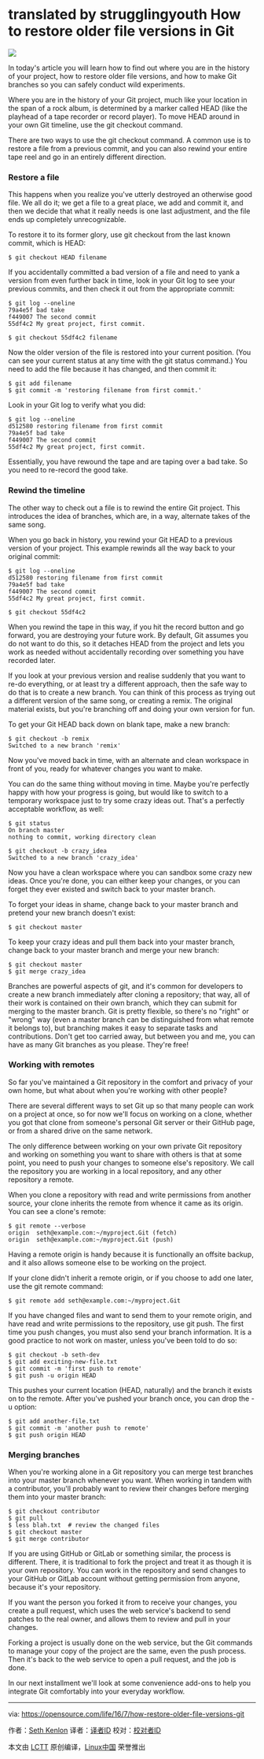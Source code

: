 translated by strugglingyouth
How to restore older file versions in Git
=============================================

![](https://opensource.com/sites/default/files/styles/image-full-size/public/images/life/file_system.jpg?itok=s2b60oIB)

In today's article you will learn how to find out where you are in the history of your project, how to restore older file versions, and how to make Git branches so you can safely conduct wild experiments.

Where you are in the history of your Git project, much like your location in the span of a rock album, is determined by a marker called HEAD (like the playhead of a tape recorder or record player). To move HEAD around in your own Git timeline, use the git checkout command.

There are two ways to use the git checkout command. A common use is to restore a file from a previous commit, and you can also rewind your entire tape reel and go in an entirely different direction.

### Restore a file

This happens when you realize you've utterly destroyed an otherwise good file. We all do it; we get a file to a great place, we add and commit it, and then we decide that what it really needs is one last adjustment, and the file ends up completely unrecognizable.

To restore it to its former glory, use git checkout from the last known commit, which is HEAD:

```
$ git checkout HEAD filename
```

If you accidentally committed a bad version of a file and need to yank a version from even further back in time, look in your Git log to see your previous commits, and then check it out from the appropriate commit:

```
$ git log --oneline
79a4e5f bad take
f449007 The second commit
55df4c2 My great project, first commit.

$ git checkout 55df4c2 filename

```

Now the older version of the file is restored into your current position. (You can see your current status at any time with the git status command.) You need to add the file because it has changed, and then commit it:

```
$ git add filename
$ git commit -m 'restoring filename from first commit.'
```

Look in your Git log to verify what you did:

```
$ git log --oneline
d512580 restoring filename from first commit
79a4e5f bad take
f449007 The second commit
55df4c2 My great project, first commit.
```

Essentially, you have rewound the tape and are taping over a bad take. So you need to re-record the good take.

### Rewind the timeline

The other way to check out a file is to rewind the entire Git project. This introduces the idea of branches, which are, in a way, alternate takes of the same song.

When you go back in history, you rewind your Git HEAD to a previous version of your project. This example rewinds all the way back to your original commit:

```
$ git log --oneline
d512580 restoring filename from first commit
79a4e5f bad take
f449007 The second commit
55df4c2 My great project, first commit.

$ git checkout 55df4c2
```

When you rewind the tape in this way, if you hit the record button and go forward, you are destroying your future work. By default, Git assumes you do not want to do this, so it detaches HEAD from the project and lets you work as needed without accidentally recording over something you have recorded later.

If you look at your previous version and realise suddenly that you want to re-do everything, or at least try a different approach, then the safe way to do that is to create a new branch. You can think of this process as trying out a different version of the same song, or creating a remix. The original material exists, but you're branching off and doing your own version for fun.

To get your Git HEAD back down on blank tape, make a new branch:

```
$ git checkout -b remix
Switched to a new branch 'remix'
```

Now you've moved back in time, with an alternate and clean workspace in front of you, ready for whatever changes you want to make.

You can do the same thing without moving in time. Maybe you're perfectly happy with how your progress is going, but would like to switch to a temporary workspace just to try some crazy ideas out. That's a perfectly acceptable workflow, as well:

```
$ git status
On branch master
nothing to commit, working directory clean

$ git checkout -b crazy_idea
Switched to a new branch 'crazy_idea'
```

Now you have a clean workspace where you can sandbox some crazy new ideas. Once you're done, you can either keep your changes, or you can forget they ever existed and switch back to your master branch.

To forget your ideas in shame, change back to your master branch and pretend your new branch doesn't exist:

```
$ git checkout master
```

To keep your crazy ideas and pull them back into your master branch, change back to your master branch and merge your new branch:

```
$ git checkout master
$ git merge crazy_idea
```

Branches are powerful aspects of git, and it's common for developers to create a new branch immediately after cloning a repository; that way, all of their work is contained on their own branch, which they can submit for merging to the master branch. Git is pretty flexible, so there's no "right" or "wrong" way (even a master branch can be distinguished from what remote it belongs to), but branching makes it easy to separate tasks and contributions. Don't get too carried away, but between you and me, you can have as many Git branches as you please. They're free!

### Working with remotes

So far you've maintained a Git repository in the comfort and privacy of your own home, but what about when you're working with other people?

There are several different ways to set Git up so that many people can work on a project at once, so for now we'll focus on working on a clone, whether you got that clone from someone's personal Git server or their GitHub page, or from a shared drive on the same network.

The only difference between working on your own private Git repository and working on something you want to share with others is that at some point, you need to push your changes to someone else's repository. We call the repository you are working in a local repository, and any other repository a remote.

When you clone a repository with read and write permissions from another source, your clone inherits the remote from whence it came as its origin. You can see a clone's remote:

```
$ git remote --verbose
origin  seth@example.com:~/myproject.Git (fetch)
origin  seth@example.com:~/myproject.Git (push)
```

Having a remote origin is handy because it is functionally an offsite backup, and it also allows someone else to be working on the project.

If your clone didn't inherit a remote origin, or if you choose to add one later, use the git remote command:

```
$ git remote add seth@example.com:~/myproject.Git
```

If you have changed files and want to send them to your remote origin, and have read and write permissions to the repository, use git push. The first time you push changes, you must also send your branch information. It is a good practice to not work on master, unless you've been told to do so:

```
$ git checkout -b seth-dev
$ git add exciting-new-file.txt
$ git commit -m 'first push to remote'
$ git push -u origin HEAD
```

This pushes your current location (HEAD, naturally) and the branch it exists on to the remote. After you've pushed your branch once, you can drop the -u option:

```
$ git add another-file.txt
$ git commit -m 'another push to remote'
$ git push origin HEAD
```

### Merging branches

When you're working alone in a Git repository you can merge test branches into your master branch whenever you want. When working in tandem with a contributor, you'll probably want to review their changes before merging them into your master branch:

```
$ git checkout contributor
$ git pull
$ less blah.txt  # review the changed files
$ git checkout master
$ git merge contributor
```

If you are using GitHub or GitLab or something similar, the process is different. There, it is traditional to fork the project and treat it as though it is your own repository. You can work in the repository and send changes to your GitHub or GitLab account without getting permission from anyone, because it's your repository.

If you want the person you forked it from to receive your changes, you create a pull request, which uses the web service's backend to send patches to the real owner, and allows them to review and pull in your changes.

Forking a project is usually done on the web service, but the Git commands to manage your copy of the project are the same, even the push process. Then it's back to the web service to open a pull request, and the job is done.

In our next installment we'll look at some convenience add-ons to help you integrate Git comfortably into your everyday workflow.

--------------------------------------------------------------------------------

via: https://opensource.com/life/16/7/how-restore-older-file-versions-git

作者：[Seth Kenlon][a]
译者：[译者ID](https://github.com/译者ID)
校对：[校对者ID](https://github.com/校对者ID)

本文由 [LCTT](https://github.com/LCTT/TranslateProject) 原创编译，[Linux中国](https://linux.cn/) 荣誉推出

[a]: https://opensource.com/users/seth

